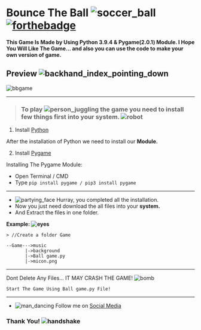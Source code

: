 # Bounce The Ball ![soccer_ball](https://user-images.githubusercontent.com/49164677/116799839-80e5ad80-ab19-11eb-9c48-2870936175c8.gif) [![forthebadge](https://forthebadge.com/images/badges/made-with-python.svg)](https://forthebadge.com)

**This Game Is Made by Using Python 3.9.4 & Pygame(2.0.1) Module.
I Hope You Will Like The Game... and also you can use the code to make your own version of game.**

## Preview ![backhand_index_pointing_down](https://user-images.githubusercontent.com/49164677/116799945-5ba56f00-ab1a-11eb-9d1a-6f74ce447c7a.gif)

![bbgame](https://user-images.githubusercontent.com/49164677/116798049-89ce8300-ab09-11eb-9b87-0701245d31d4.gif)

---
> ### To play ![person_juggling](https://user-images.githubusercontent.com/49164677/116800092-8e039c00-ab1b-11eb-8da1-ec4ee979c684.gif) the game you need to install few things first into your system. ![robot](https://user-images.githubusercontent.com/49164677/116800128-dae77280-ab1b-11eb-96f6-da668f8daa31.gif)

1. Install [Python](https://www.python.org/)

After the installation of Python we need to install our **Module.**

2. Install [Pygame](https://www.pygame.org/news)

Installing The Pygame Module:

- Open Terminal / CMD
- Type `pip install pygame / pip3 install pygame`

---

 - ![partying_face](https://user-images.githubusercontent.com/49164677/116800438-b8a32400-ab1e-11eb-8315-cc0e6e44495f.gif) Hurray, you completed all the installation. 
- Now you just need download the all files into your **system.**
- And Extract the files in one folder.

**Example: ![eyes](https://user-images.githubusercontent.com/49164677/116800632-9a3e2800-ab20-11eb-96a0-7fa4f3cfd255.gif)**
```
> //Create a folder Game

--Game--->music
       |->background
       |->Ball game.py
       |->micon.png
```

---
Dont Delete Any Files... IT MAY CRASH THE GAME! ![bomb](https://user-images.githubusercontent.com/49164677/116800782-bf7f6600-ab21-11eb-8c90-3beab07e2186.gif)

```Start The Game Using Ball game.py File!```

---

- ![man_dancing](https://user-images.githubusercontent.com/49164677/116800839-30bf1900-ab22-11eb-9b30-670f4158f51d.gif) Follow me on [Social Media](https://linktr.ee/unknown_abhi)

### Thank You! ![handshake](https://user-images.githubusercontent.com/49164677/116801244-94971100-ab25-11eb-939f-d3d0e8d66da5.gif)
